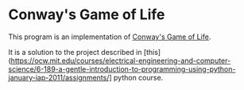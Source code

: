 Conway's Game of Life
=======================

This program is an implementation of [Conway's Game of
Life](https://en.wikipedia.org/wiki/Conway_game_of_life).

It is a solution to the project described in
[this](https://ocw.mit.edu/courses/electrical-engineering-and-computer-science/6-189-a-gentle-introduction-to-programming-using-python-january-iap-2011/assignments/]
python course.
